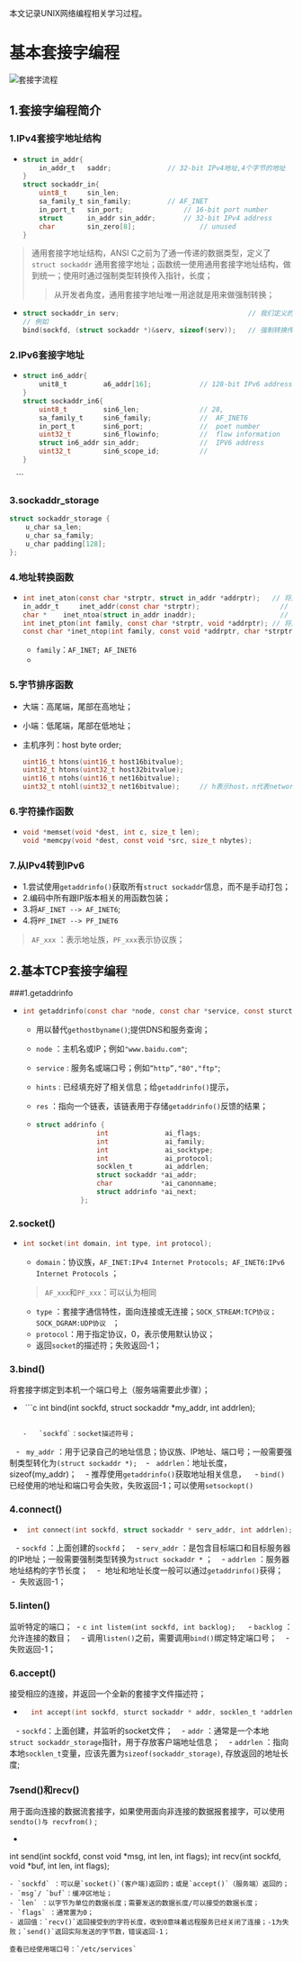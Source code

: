 本文记录UNIX网络编程相关学习过程。

# 基本套接字编程

![套接字流程](https://images0.cnblogs.com/blog/349217/201312/05232335-fb19fc7527e944d4845ef40831da4ec2.png)

## 1.套接字编程简介

### 1.IPv4套接字地址结构

-   ```c
    struct in_addr{
      	in_addr_t 	saddr;				// 32-bit IPv4地址,4个字节的地址
    }
    struct sockaddr_in{
      	uint8_t 	sin_len;				
      	sa_family_t sin_family;			// AF_INET
      	in_port_t 	sin_port;				// 16-bit port number
      	struct 		in_addr sin_addr;		// 32-bit IPv4 address
      	char 		sin_zero[8];				// unused
    }
    ```

>   通用套接字地址结构，ANSI C之前为了通一传递的数据类型，定义了`struct sockaddr` 通用套接字地址；函数统一使用通用套接字地址结构，做到统一；使用时通过强制类型转换传入指针，长度；
>
>   >   从开发者角度，通用套接字地址唯一用途就是用来做强制转换；

-   ```c
    struct sockaddr_in serv;								// 我们定义的 IPVC4 地址
    // 例如
    bind(sockfd, (struct sockaddr *)&serv, sizeof(serv));	// 强制转换传入参数
    ```

### 2.IPv6套接字地址

-   ```c
    struct in6_addr{
      	unit8_t 		a6_addr[16];			// 128-bit IPv6 address
    }
    struct sockaddr_in6{
      	uint8_t 		sin6_len;				// 28,
      	sa_family_t		sin6_family;			//	AF_INET6
      	in_port_t 		sin6_port;				//	poet number
      	uint32_t 		sin6_flowinfo;			//	flow information 
      	struct in6_addr sin_addr;				//	IPV6 address
      	uint32_t 		sin6_scope_id;			// 
    }
    ```
### 3.sockaddr_storage

```c
struct sockaddr_storage {
    u_char sa_len;
    u_char sa_family;
    u_char padding[128];
}; 
```
### 4.地址转换函数
- ```c
  int inet_aton(const char *strptr, struct in_addr *addrptr);   // 将点分字符串转为 in_addr
  in_addr_t 	inet_addr(const char *strptr);					  // 同上
  char *	inet_ntoa(struct in_addr inaddr);					  // 返回一个点分字符串指针；
  int inet_pton(int family, const char *strptr, void *addrptr); // 将点分字符串转为 
  const char *inet_ntop(int family, const void *addrptr, char *strptr, size_t len); // 相反
  ```

  - `family`：`AF_INET; AF_INET6`
  - 
### 5.字节排序函数

-   大端：高尾端，尾部在高地址；

-   小端：低尾端，尾部在低地址；

-   主机序列：host byte order;

    ```c
    uint16_t htons(uint16_t host16bitvalue);
    uint32_t htons(uint32_t host32bitvalue);
    uint16_t ntohs(uint16_t net16bitvalue);
    uint32_t ntohl(uint32_t net16bitvalue);		// h表示host，n代表network，s表示short，l表示long
    ```

### 6.字符操作函数

- ```c
  void *memset(void *dest, int c, size_t len);
  void *memcpy(void *dest, const void *src, size_t nbytes);
  ```


### 7.从IPv4转到IPv6

-   1.尝试使用`getaddrinfo()`获取所有`struct sockaddr`信息，而不是手动打包；
-   2.编码中所有跟IP版本相关的用函数包装；
-   3.将`AF_INET --> AF_INET6`;
-   4.将`PF_INET --> PF_INET6`

>   `AF_xxx` ：表示地址族，`PF_xxx`表示协议族；

## 2.基本TCP套接字编程

###1.getaddrinfo

-   ```c
    int getaddrinfo(const char *node, const char *service, const sturct addrinfo *hints, struct addrinfo ** res);
    ```

    -   用以替代`gethostbyname()`;提供DNS和服务查询；

    -   `node` ：主机名或IP；例如`"www.baidu.com"`;

    -   `service` : 服务名或端口号；例如`“http”,"80","ftp"`;

    -   `hints` : 已经填充好了相关信息；给`getaddrinfo()`提示，

    -   `res` ：指向一个链表，该链表用于存储`getaddrinfo()`反馈的结果；

    -   ```c
        struct addrinfo {
                       int              ai_flags;
                       int              ai_family;
                       int              ai_socktype;
                       int              ai_protocol;
                       socklen_t        ai_addrlen;
                       struct sockaddr *ai_addr;
                       char            *ai_canonname;
                       struct addrinfo *ai_next;
                   };
        ```


### 2.socket()

-   ```c
    int socket(int domain, int type, int protocol);
    ```

    -   `domain`：协议族，`AF_INET:IPv4 Internet Protocols; AF_INET6:IPv6 Internet Protocols` ；

    >   `AF_xxx`和`PF_xxx`：可以认为相同

    -   `type` ：套接字通信特性，面向连接或无连接；`SOCK_STREAM:TCP协议； SOCK_DGRAM:UDP协议 ` ；
    -   `protocol`：用于指定协议，0，表示使用默认协议；
    -   返回`socket`的描述符；失败返回-1；

### 3.bind()
将套接字绑定到本机一个端口号上（服务端需要此步骤）；

-  ```c
    int bind(int sockfd, struct sockaddr *my_addr, int addrlen);
    ```

    -   `sockfd`：socket描述符号；
    -   `my_addr` ：用于记录自己的地址信息；协议族、IP地址、端口号；一般需要强制类型转化为`(struct sockaddr *);`
    -   `addrlen`：地址长度，sizeof(my_addr)；
    -  推荐使用`getaddrinfo()`获取地址相关信息，
    -  `bind()`已经使用的地址和端口号会失败，失败返回-1；可以使用`setsockopt()`

### 4.connect()

-  ```c
    int connect(int sockfd, struct sockaddr * serv_addr, int addrlen);
    ```
    
    -  `sockfd` ：上面创建的`sockfd`；
    -  `serv_addr` ：是包含目标端口和目标服务器的IP地址；一般需要强制类型转换为`struct sockaddr *` ；
    -  `addrlen` ：服务器地址结构的字节长度；
    -  地址和地址长度一般可以通过`getaddrinfo()`获得；
    -  失败返回-1；
  
### 5.linten()
监听特定的端口；
  - ```c
       int listem(int sockfd, int backlog);
    ```
    - `backlog` ： 允许连接的数目；
    - 调用`listen()`之前，需要调用`bind()`绑定特定端口号；
    - 失败返回-1；

### 6.accept()
接受相应的连接，并返回一个全新的套接字文件描述符；
- ```c
    int accept(int sockfd, sturct sockaddr * addr, socklen_t *addrlen);
   ```

    - `sockfd`：上面创建，并监听的socket文件； 
    - `addr` ：通常是一个本地`struct sockaddr_storage`指针，用于存放客户端地址信息；
    - `addrlen` ：指向本地`socklen_t`变量，应该先置为`sizeof(sockaddr_storage)`, 存放返回的地址长度;
    
### 7send()和recv()
用于面向连接的数据流套接字，如果使用面向非连接的数据报套接字，可以使用`sendto()与 recvfrom()` ;
- ```c
int send(int sockfd, const void *msg, int len, int flags);
int recv(int sockfd, void *buf, int len, int flags);
```
- `sockfd` ：可以是`socket()`(客户端)返回的；或是`accept()`（服务端）返回的；
- `msg`/ `buf`：缓冲区地址；
- `len` ：以字节为单位的数据长度；需要发送的数据长度/可以接受的数据长度；
- `flags` ：通常置为0；
- 返回值：`recv()`返回接受到的字符长度，收到0意味着远程服务已经关闭了连接；-1为失败；`send()`返回实际发送的字节数，错误返回-1；

查看已经使用端口号：`/etc/services`

